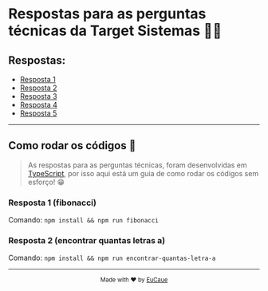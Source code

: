 # Respostas para as perguntas técnicas da Target Sistemas 👨‍💻

## Respostas:

- [Resposta 1](./respostas/resposta-1.md)
- [Resposta 2](./respostas/resposta-2.md)
- [Resposta 3](./respostas/resposta-3.md)
- [Resposta 4](./respostas/resposta-4.md)
- [Resposta 5](./respostas/resposta-5.md)

---

## Como rodar os códigos 🚧

> As respostas para as perguntas técnicas, foram desenvolvidas em [TypeScript](https://www.typescriptlang.org/), por isso aqui está um guia de como rodar os códigos sem esforço! 😁

### Resposta 1 (fibonacci)

Comando: `npm install && npm run fibonacci`

### Resposta 2 (encontrar quantas letras a)

Comando: `npm install && npm run encontrar-quantas-letra-a`

---

<center>
  <small>
    Made with ❤️ by <a href="https://www.github.com/EuCaue" target="_blank">EuCaue
    </a>
  </small>
</center>
